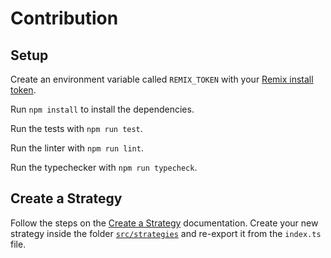 # Contribution

## Setup

Create an environment variable called `REMIX_TOKEN` with your [Remix install token](https://remix.run/dashboard).

Run `npm install` to install the dependencies.

Run the tests with `npm run test`.

Run the linter with `npm run lint`.

Run the typechecker with `npm run typecheck`.

## Create a Strategy

Follow the steps on the [Create a Strategy](https://github.com/sergiodxa/remix-auth/blob/main/docs/create-a-strategy.md) documentation. Create your new strategy inside the folder [`src/strategies`](https://github.com/sergiodxa/remix-auth/tree/main/src/strategies) and re-export it from the `index.ts` file.
